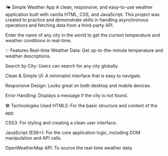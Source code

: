 🌤️ Simple Weather App
A clean, responsive, and easy-to-use weather application built with vanilla HTML, CSS, and JavaScript. This project was created to practice and demonstrate skills in handling asynchronous operations and fetching data from a third-party API.

Enter the name of any city in the world to get the current temperature and weather conditions in real-time.

✨ Features
Real-time Weather Data: Get up-to-the-minute temperature and weather descriptions.

Search by City: Users can search for any city globally.

Clean & Simple UI: A minimalist interface that is easy to navigate.

Responsive Design: Looks great on both desktop and mobile devices.

Error Handling: Displays a message if the city is not found.

🛠️ Technologies Used
HTML5: For the basic structure and content of the app.

CSS3: For styling and creating a clean user interface.

JavaScript (ES6+): For the core application logic, including DOM manipulation and API calls.

OpenWeatherMap API: To source the real-time weather data.

